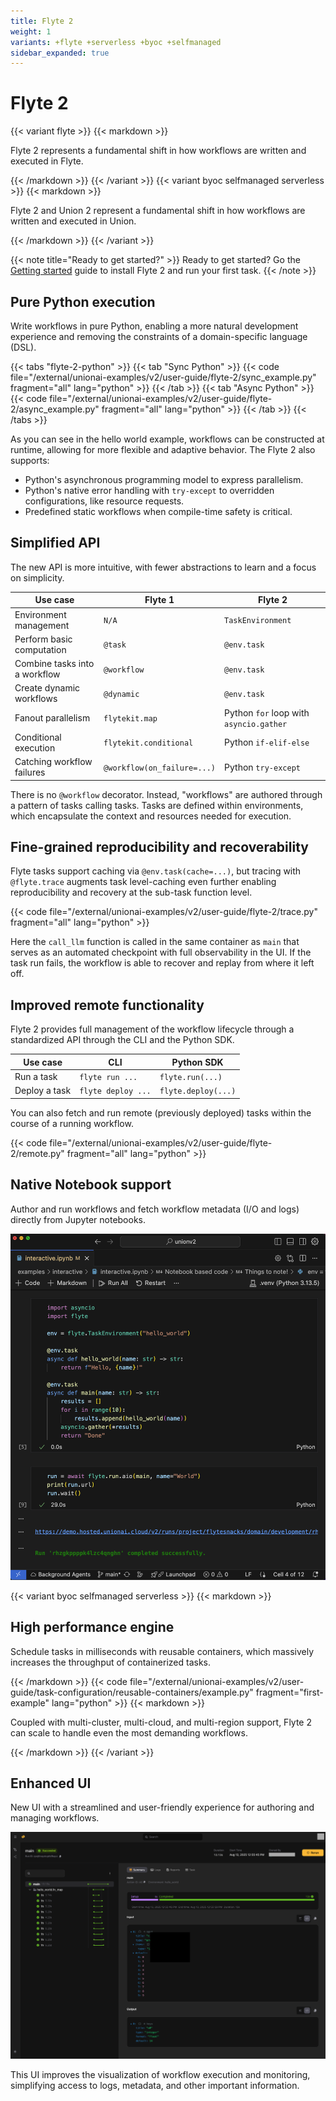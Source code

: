 ```yaml
---
title: Flyte 2
weight: 1
variants: +flyte +serverless +byoc +selfmanaged
sidebar_expanded: true
---
```


# Flyte 2

{{< variant flyte >}}
{{< markdown >}}

Flyte 2 represents a fundamental shift in how workflows are written and executed in Flyte.

{{< /markdown >}}
{{< /variant >}}
{{< variant byoc selfmanaged serverless >}}
{{< markdown >}}

Flyte 2 and Union 2 represent a fundamental shift in how workflows are written and executed in Union.

{{< /markdown >}}
{{< /variant >}}

{{< note title="Ready to get started?" >}}
Ready to get started? Go the [Getting started](../getting-started) guide to install Flyte 2 and run your first task.
{{< /note >}}

## Pure Python execution

Write workflows in pure Python, enabling a more natural development experience and removing the constraints of a
domain-specific language (DSL).

{{< tabs "flyte-2-python" >}}
{{< tab "Sync Python" >}}
{{< code file="/external/unionai-examples/v2/user-guide/flyte-2/sync_example.py" fragment="all" lang="python" >}}
{{< /tab >}}
{{< tab "Async Python" >}}
{{< code file="/external/unionai-examples/v2/user-guide/flyte-2/async_example.py" fragment="all" lang="python" >}}
{{< /tab >}}
{{< /tabs >}}

As you can see in the hello world example, workflows can be constructed at runtime, allowing for more flexible and
adaptive behavior. The Flyte 2 also supports:

- Python's asynchronous programming model to express parallelism.
- Python's native error handling with `try-except` to overridden configurations, like resource requests.
- Predefined static workflows when compile-time safety is critical.

## Simplified API

The new API is more intuitive, with fewer abstractions to learn and a focus on simplicity.

| Use case                      | Flyte 1                     | Flyte 2                                 |
| ----------------------------- | --------------------------- | --------------------------------------- |
| Environment management        | `N/A`                       | `TaskEnvironment`                       |
| Perform basic computation     | `@task`                     | `@env.task`                             |
| Combine tasks into a workflow | `@workflow`                 | `@env.task`                             |
| Create dynamic workflows      | `@dynamic`                  | `@env.task`                             |
| Fanout parallelism            | `flytekit.map`              | Python `for` loop with `asyncio.gather` |
| Conditional execution         | `flytekit.conditional`      | Python `if-elif-else`                   |
| Catching workflow failures    | `@workflow(on_failure=...)` | Python `try-except`                     |

There is no `@workflow` decorator. Instead, "workflows" are authored through a pattern of tasks calling tasks.
Tasks are defined within environments, which encapsulate the context and resources needed for execution.

## Fine-grained reproducibility and recoverability

Flyte tasks support caching via `@env.task(cache=...)`, but tracing with `@flyte.trace` augments task level-caching
even further enabling reproducibility and recovery at the sub-task function level.

{{< code file="/external/unionai-examples/v2/user-guide/flyte-2/trace.py" fragment="all" lang="python" >}}

Here the `call_llm` function is called in the same container as `main` that serves as an automated checkpoint with full
observability in the UI. If the task run fails, the workflow is able to recover and replay from where it left off.

## Improved remote functionality

Flyte 2 provides full management of the workflow lifecycle through a standardized API through the CLI and the Python SDK.

| Use case      | CLI                | Python SDK          |
| ------------- | ------------------ | ------------------- |
| Run a task    | `flyte run ...`    | `flyte.run(...)`    |
| Deploy a task | `flyte deploy ...` | `flyte.deploy(...)` |

You can also fetch and run remote (previously deployed) tasks within the course of a running workflow.

{{< code file="/external/unionai-examples/v2/user-guide/flyte-2/remote.py" fragment="all" lang="python" >}}

## Native Notebook support

Author and run workflows and fetch workflow metadata (I/O and logs) directly from Jupyter notebooks.

![Native Notebook](https://raw.githubusercontent.com/unionai/unionai-docs-static/main/images/user-guide/notebook.png)

{{< variant byoc selfmanaged serverless >}}
{{< markdown >}}

## High performance engine

Schedule tasks in milliseconds with reusable containers, which massively increases the throughput of containerized tasks.

{{< /markdown >}}
{{< code file="/external/unionai-examples/v2/user-guide/task-configuration/reusable-containers/example.py" fragment="first-example" lang="python" >}}
{{< markdown >}}

Coupled with multi-cluster, multi-cloud, and multi-region support, Flyte 2 can scale to handle even the most demanding
workflows.

{{< /markdown >}}
{{< /variant >}}

## Enhanced UI

New UI with a streamlined and user-friendly experience for authoring and managing workflows.

![New UI](https://raw.githubusercontent.com/unionai/unionai-docs-static/main/images/user-guide/v2ui.png)

This UI improves the visualization of workflow execution and monitoring, simplifying access to logs, metadata, and other important information.
